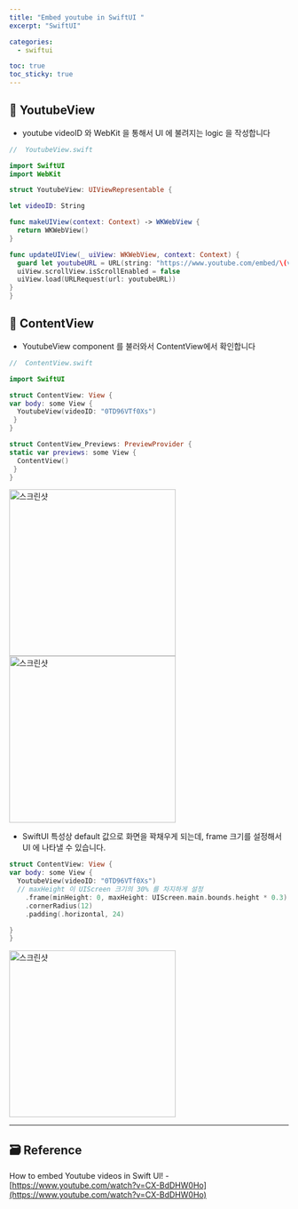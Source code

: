 ```yaml
---
title: "Embed youtube in SwiftUI "
excerpt: "SwiftUI"

categories:
  - swiftui

toc: true
toc_sticky: true
---
```


## 🔷 YoutubeView

- youtube videoID 와 WebKit 을 통해서 UI 에 불려지는 logic 을 작성합니다

```swift
//  YoutubeView.swift

import SwiftUI
import WebKit

struct YoutubeView: UIViewRepresentable {

let videoID: String

func makeUIView(context: Context) -> WKWebView {
  return WKWebView()
}

func updateUIView(_ uiView: WKWebView, context: Context) {
  guard let youtubeURL = URL(string: "https://www.youtube.com/embed/\(videoID)") else { return }
  uiView.scrollView.isScrollEnabled = false
  uiView.load(URLRequest(url: youtubeURL))
}
}
```

## 🔷 ContentView

- YoutubeView component 를 불러와서 ContentView에서 확인합니다

```swift
//  ContentView.swift

import SwiftUI

struct ContentView: View {
var body: some View {
  YoutubeView(videoID: "0TD96VTf0Xs")
 }
}

struct ContentView_Previews: PreviewProvider {
static var previews: some View {
  ContentView()
 }
}
```

<img height="300" alt="스크린샷" src="https://user-images.githubusercontent.com/28912774/149240665-e3f963ff-59e0-4b1a-8efc-016fd66800f2.gif">

<img width="300" alt="스크린샷" src="https://user-images.githubusercontent.com/28912774/149240974-83cda3fd-765a-4dfd-8e92-a1298cedfb22.gif">

- SwiftUI 특성상 default 값으로 화면을 꽉채우게 되는데, frame 크기를 설정해서 UI 에 나타낼 수 있습니다.

```swift
struct ContentView: View {
var body: some View {
  YoutubeView(videoID: "0TD96VTf0Xs")
  // maxHeight 이 UIScreen 크기의 30% 를 차지하게 설정
    .frame(minHeight: 0, maxHeight: UIScreen.main.bounds.height * 0.3)
    .cornerRadius(12)
    .padding(.horizontal, 24)

}
}
```

<img height="300" alt="스크린샷" src="https://user-images.githubusercontent.com/28912774/149241381-18da52b5-92f5-4b0b-a820-c82197d4d9d3.gif">

---

<!-- <img height="300" alt="스크린샷" src=""> -->

<!-- 🔶 🔷 📌 🔑 👉 -->

## 🗃 Reference

How to embed Youtube videos in Swift UI! - [https://www.youtube.com/watch?v=CX-BdDHW0Ho](https://www.youtube.com/watch?v=CX-BdDHW0Ho)

<!-- 스윗한 SwiftUI - [https://book.jacobko.info/#/book/1190014815](https://book.jacobko.info/#/book/1190014815) -->
